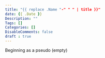 ```yaml
---
title: "{{ replace .Name "-" " " | title }}"
date: {{ .Date }}
Description: ""
Tags: []
Categories: []
DisableComments: false
draft : true
---
```


Beginning as a pseudo (empty) 